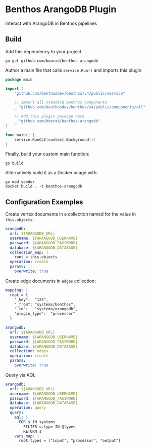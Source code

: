 # Benthos ArangoDB Plugin

Interact with ArangoDB in Benthos pipelines

## Build

Add this dependency to your project
```shell
go get github.com/boorad/benthos-arangodb
```

Author a main file that calls `service.Run()` and imports this plugin

```go
package main

import (
	"github.com/benthosdev/benthos/v4/public/service"

	// Import all standard Benthos components
	_ "github.com/benthosdev/benthos/v4/public/components/all"

	// Add this plugin package here
	_ "github.com/boorad/benthos-arangodb"
)

func main() {
	service.RunCLI(context.Background())
}
```

Finally, build your custom main function:

```shell
go build
```

Alternatively build it as a Docker image with:

```shell
go mod vendor
docker build . -t benthos-arangodb
```

## Configuration Examples

Create vertex documents in a collection named for the value in `this.objects`:

```yaml
arangodb:
  url: ${ARANGODB_URL}
  username: ${ARANGODB_USERNAME}
  password: ${ARANGODB_PASSWORD}
  database: ${ARANGODB_DATABASE}
  collection_map: |
    root = this.objects
  operation: create
  params:
    overwrite: true

```

Create edge documents in `edges` collection:

```yaml
mapping: |
  root = {
    "_key":  "123",
    "_from": "systems/benthos",
    "_to":   "systems/arangodb",
    "plugin_type":  "processor"
  }

arangodb:
  url: ${ARANGODB_URL}
  username: ${ARANGODB_USERNAME}
  password: ${ARANGODB_PASSWORD}
  database: ${ARANGODB_DATABASE}
  collection: edges
  operation: create
  params:
    overwrite: true
```

Query via AQL:

```yaml
arangodb:
  url: ${ARANGODB_URL}
  username: ${ARANGODB_USERNAME}
  password: ${ARANGODB_PASSWORD}
  database: ${ARANGODB_DATABASE}
  operation: query
  query:
    aql: |
      FOR s IN systems
        FILTER s.type IN @types
        RETURN s
    vars_map: |
      root.types = ["input", "processor", "output"]

```
